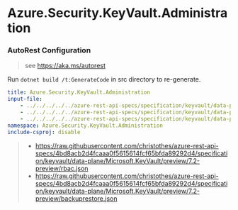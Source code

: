 # Azure.Security.KeyVault.Administration

### AutoRest Configuration
> see https://aka.ms/autorest

Run `dotnet build /t:GenerateCode` in src directory to re-generate.

``` yaml
title: Azure.Security.KeyVault.Administration
input-file:
    - ../../../../../azure-rest-api-specs/specification/keyvault/data-plane/Microsoft.KeyVault/preview/7.2-preview/common.json
    - ../../../../../azure-rest-api-specs/specification/keyvault/data-plane/Microsoft.KeyVault/preview/7.2-preview/rbac.json
    - ../../../../../azure-rest-api-specs/specification/keyvault/data-plane/Microsoft.KeyVault/preview/7.2-preview/backuprestore.json
namespace: Azure.Security.KeyVault.Administration
include-csproj: disable
```

>    - https://raw.githubusercontent.com/christothes/azure-rest-api-specs/4bd8acb2d4fcaaa0f5615614fcf65bfda89292d4/specification/keyvault/data-plane/Microsoft.KeyVault/preview/7.2-preview/rbac.json
>    - https://raw.githubusercontent.com/christothes/azure-rest-api-specs/4bd8acb2d4fcaaa0f5615614fcf65bfda89292d4/specification/keyvault/data-plane/Microsoft.KeyVault/preview/7.2-preview/backuprestore.json
